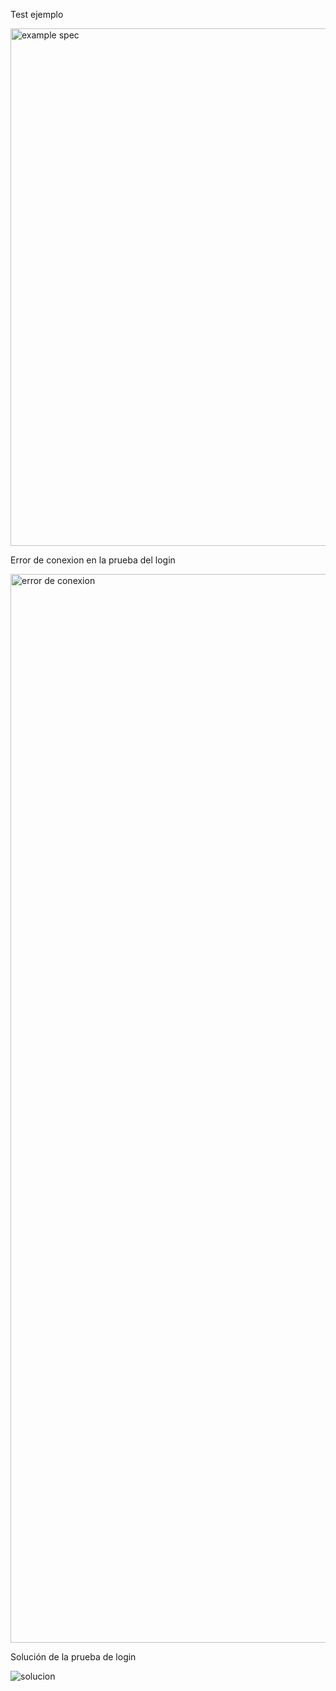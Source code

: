 
Test ejemplo

<img width="828" alt="example spec" src="https://github.com/user-attachments/assets/546a8f02-6dd1-43e2-b0c5-d9f34ad9872a" />

Error de conexion en la prueba del login

<img width="1710" alt="error de conexion" src="https://github.com/user-attachments/assets/149149dd-37aa-4796-a0ce-264277b91f36" />

Solución de la prueba de login

![solucion](https://github.com/user-attachments/assets/09cff51d-75b1-4de5-a644-e361a39c03c8)

